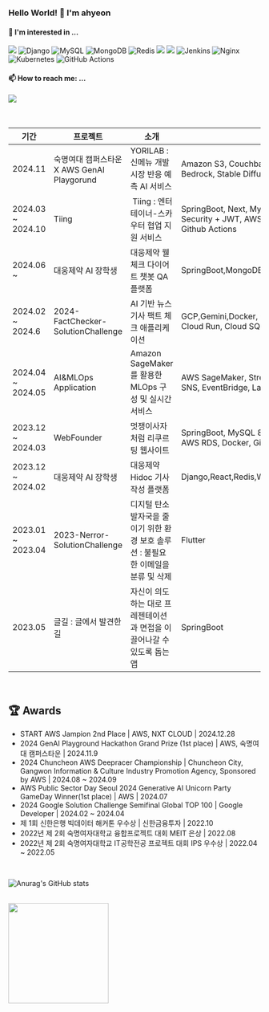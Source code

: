 <!-- ![header](https://capsule-render.vercel.app/api?type=soft&height=150&color=auto&text=AhyeonLim&fontSize=70&textBg=false&animation=twinkling) -->
<!--
**ahyeon-github/ahyeon-github** is a ✨ _special_ ✨ repository because its `README.md` (this file) appears on your GitHub profile.

Here are some ideas to get you started:

- 🔭 I’m currently working on ...
- 🌱 I’m currently learning ...
- 👯 I’m looking to collaborate on ...
- 🤔 I’m looking for help with ...
- 💬 Ask me about ...
- 📫 How to reach me: ...
- 😄 Pronouns: ...
- ⚡ Fun fact: ...


<div>

  ![GitHub stats](https://github-readme-stats.vercel.app/api?username=ahyeon-github&show_icons=true&theme=radical)

</div>


-->

### Hello World! 👋 I'm ahyeon

#### 🌱 I'm interested in ... 

<img src="https://img.shields.io/badge/Spring Boot-6DB33F?style=flat-round&logo=springboot&logoColor=white"/> <img alt="Django" src="https://img.shields.io/badge/django-%23092E20.svg?style=flat-round&logo=django&logoColor=white"/> <img alt="MySQL" src="https://img.shields.io/badge/mysql-%2300f.svg?style=flat-round&logo=mysql&logoColor=white"/> <img alt="MongoDB" src ="https://img.shields.io/badge/MongoDB-%234ea94b.svg?style=flat-round&logo=mongodb&logoColor=white"/> <img alt="Redis" src="https://img.shields.io/badge/redis-%23DD0031.svg?style=flat-round&logo=redis&logoColor=white"/> <img src="https://img.shields.io/badge/Amazon AWS-3776AB?style=flat-round&logo=amazonaws&logoColor=white"/> <img src="https://img.shields.io/badge/Docker-2496ED?style=flat-round&logo=Docker&logoColor=white"/> <img alt="Jenkins" src="https://img.shields.io/badge/jenkins-%232C5263.svg?style=flat-round&logo=jenkins&logoColor=white"/> <img alt="Nginx" src="https://img.shields.io/badge/nginx-%23009639.svg?style=flat-round&logo=nginx&logoColor=white"/> <img alt="Kubernetes" src="https://img.shields.io/badge/kubernetes-%23326ce5.svg?style=flat-round&logo=kubernetes&logoColor=white"/> <img alt="GitHub Actions" src="https://img.shields.io/badge/githubactions-%232671E5.svg?style=flat-round&logo=githubactions&logoColor=white"/>




#### 📫 How to reach me: ...

<div>
  </a> <a href="mailto:ahyunlmn@gmail.com" target="_blank">
    <img src="https://img.shields.io/badge/ahyunlmn@gmail.com-d14836?style=flat-round&logo=Gmail&logoColor=white"/>
  </a>

</div>

<br>

<br/>


|기간|프로젝트|소개|기술|바로보기|
|---|---|---|---|---|
|2024.11 |숙명여대 캠퍼스타운 X AWS GenAI Playgorund|YORILAB : 신메뉴 개발 시장 반응 예측 AI 서비스|Amazon S3, Couchbase, Amazon Transcribe, Bedrock, Stable Diffusion, LangChain|[YORILAB](https://github.com/GenAI-Playground-hackathon-Sharkholmes/streamlit)
|2024.03 ~ 2024.10|Tiing| Tiing : 엔터테이너-스카우터 협업 지원 서비스|SpringBoot, Next, MySQL, Redis, Stomp, Spring Security + JWT, AWS RDS, AWS S3, Docker, Github Actions|[Tiing](https://github.com/2024-Graduation-Tiing/Tiing-BE)
|2024.06 ~ |대웅제약 AI 장학생|대웅제약 웰체크 다이어트 챗봇 QA 플랫폼|SpringBoot,MongoDB,DocumentDB,Mustache,EC2|[QA-Platform](http://52.78.140.218:8080/main)
|2024.02 ~ 2024.6|2024-FactChecker-SolutionChallenge|AI 기반 뉴스 기사 팩트 체크 애플리케이션|GCP,Gemini,Docker, GitHub Actions, Cloud Build, Cloud Run, Cloud SQL, Compute Engine|[FactChecker](https://github.com/2024-FactChecker-SolutionChallenge)
|2024.04 ~ 2024.05|AI&MLOps Application|Amazon SageMaker를 활용한 MLOps 구성 및 실시간 서비스|AWS SageMaker, Streamlit, Amazon S3, Amazon SNS, EventBridge, Lambda, EMR, Docker|[MLOps](https://github.com/X-beagle/X-beagle-Mlops-Project)
|2023.12 ~ 2024.03|WebFounder|멋쟁이사자처럼 리쿠르팅 웹사이트|SpringBoot, MySQL 8, Spring Security + JWT, AWS RDS, Docker, Github Actions|[WebFounder](https://github.com/Likelion-at-SMWU-WebFounder)
|2023.12 ~ 2024.02|대웅제약 AI 장학생|대웅제약 Hidoc 기사 작성 플랫폼|Django,React,Redis,WebSocket|[Hidoc](https://github.com/Daewoong-AI/Hidac-article-generation-BE)
|2023.01 ~ 2023.04|2023-Nerror-SolutionChallenge|디지털 탄소 발자국을 줄이기 위한 환경 보호 솔루션 : 불필요한 이메일을 분류 및 삭제|Flutter|[Nerror](https://github.com/dsc-sookmyung/2023-Nerror-SolutionChallenge)
|2023.05|글길 : 글에서 발견한 길|자신이 의도하는 대로 프레젠테이션과 면접을 이끌어나갈 수 있도록 돕는 앱|SpringBoot|[글길](https://github.com/road-found-in-the-text)|
<br/>


## 🏆 Awards
- START AWS Jampion 2nd Place | AWS, NXT CLOUD | 2024.12.28
- 2024 GenAI Playground Hackathon Grand Prize (1st place) | AWS, 숙명여대 캠퍼스타운 | 2024.11.9
- 2024 Chuncheon AWS Deepracer Championship | Chuncheon City, Gangwon Information & Culture Industry Promotion Agency, Sponsored by AWS
| 2024.08 ~ 2024.09
- AWS Public Sector Day Seoul 2024 Generative AI Unicorn Party GameDay Winner(1st place) | AWS | 2024.07
- 2024 Google Solution Challenge Semifinal Global TOP 100 | Google Developer | 2024.02 ~ 2024.04
- 제 1회 신한은행 빅데이터 해커톤 우수상 | 신한금융투자 | 2022.10
- 2022년 제 2회 숙명여자대학교 융합프로젝트 대회 MEIT 은상 | 2022.08
- 2022년 제 2회 숙명여자대학교 IT공학전공 프로젝트 대회 IPS 우수상 | 2022.04 ~ 2022.05

<br/>


![Anurag's GitHub stats](https://github-readme-stats.vercel.app/api?username=ahyeon-github&show_icons=true&bg_color=00000000)

<br/>


<a href="https://github.com/ahyeon-github/convoychat">
  <img height=200 align="center" src="https://github-readme-stats.vercel.app/api/top-langs?username=ahyeon-github&layout=compact&langs_count=8&card_width=320" />
</a>
</p>


